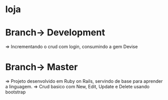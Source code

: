 # loja

# Branch-> Development
=> Incrementando o crud com login, consumindo a gem Devise

# Branch-> Master
=> Projeto desenvolvido em Ruby on Rails, servindo de base para aprender a linguagem.
=> Crud basico com New, Edit, Update e Delete usando bootstrap

